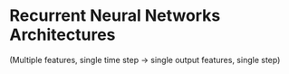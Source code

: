 # Recurrent Neural Networks Architectures


(Multiple features, single time step -> single output features, single step)
